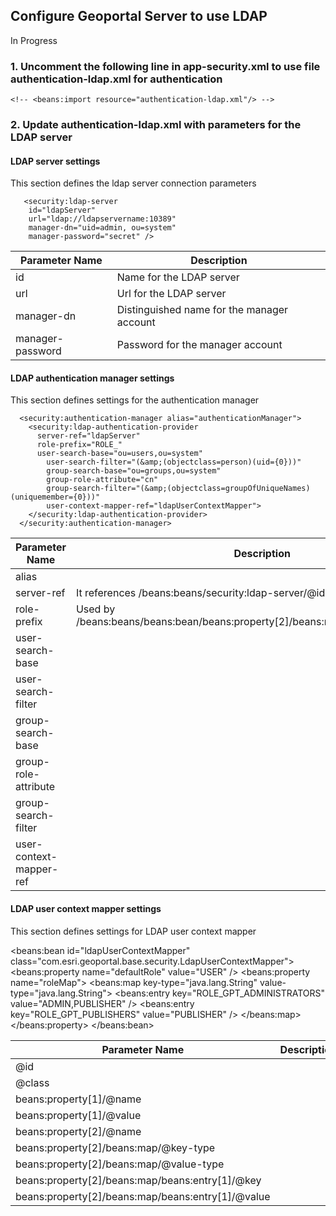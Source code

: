 ## Configure Geoportal Server to use LDAP

In Progress

### 1. Uncomment the following line in app-security.xml to use file authentication-ldap.xml for authentication
```
<!-- <beans:import resource="authentication-ldap.xml"/> -->
```
    
### 2. Update authentication-ldap.xml with parameters for the LDAP server

#### LDAP server settings
This section defines the ldap server connection parameters  
```  
   <security:ldap-server 
    id="ldapServer"  
    url="ldap://ldapservername:10389"
    manager-dn="uid=admin, ou=system" 
    manager-password="secret" />
```    
    
Parameter Name | Description
-------------- | ------------
id | Name for the LDAP server
url | Url for the LDAP server
manager-dn | Distinguished name for the manager account
manager-password | Password for the manager account

#### LDAP authentication manager settings
This section defines settings for the authentication manager  

```
  <security:authentication-manager alias="authenticationManager">
    <security:ldap-authentication-provider 
      server-ref="ldapServer"
      role-prefix="ROLE_"
      user-search-base="ou=users,ou=system" 
	    user-search-filter="(&amp;(objectclass=person)(uid={0}))" 
	    group-search-base="ou=groups,ou=system"
	    group-role-attribute="cn" 
	    group-search-filter="(&amp;(objectclass=groupOfUniqueNames)(uniquemember={0}))"
	    user-context-mapper-ref="ldapUserContextMapper">
    </security:ldap-authentication-provider>
  </security:authentication-manager>
```  

Parameter Name | Description
-------------- | ------------
alias | 
server-ref | It references /beans:beans/security:ldap-server/@id
role-prefix | Used by /beans:beans/beans:bean/beans:property[2]/beans:map/beans:entry[1]/@key 
user-search-base | 
user-search-filter | 
group-search-base |
group-role-attribute |
group-search-filter |
user-context-mapper-ref |

#### LDAP user context mapper settings
This section defines settings for LDAP user context mapper 

  <beans:bean id="ldapUserContextMapper" class="com.esri.geoportal.base.security.LdapUserContextMapper">
    <beans:property name="defaultRole" value="USER" />
    <beans:property name="roleMap">
      <beans:map key-type="java.lang.String" value-type="java.lang.String">
        <beans:entry key="ROLE_GPT_ADMINISTRATORS" value="ADMIN,PUBLISHER" />
        <beans:entry key="ROLE_GPT_PUBLISHERS" value="PUBLISHER" />
      </beans:map>
    </beans:property>
  </beans:bean>
  
Parameter Name | Description
-------------- | ------------
@id | 
@class | 
beans:property[1]/@name | 
beans:property[1]/@value | 
beans:property[2]/@name | 
beans:property[2]/beans:map/@key-type | 
beans:property[2]/beans:map/@value-type | 
beans:property[2]/beans:map/beans:entry[1]/@key | 
beans:property[2]/beans:map/beans:entry[1]/@value |
